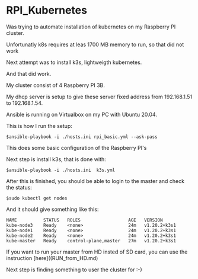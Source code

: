 # RPI_Kubernetes

Was trying to automate installation of kubernetes on my Raspberry PI cluster.

Unfortunatly k8s requires at leas 1700 MB memory to run, so that did not work

Next attempt was to install k3s, lightweigth kubernetes.

And that did work.

My cluster consist of 4 Raspberry PI 3B.

My dhcp server is setup to give these server fixed address from 192.168.1.51 to 192.168.1.54.

Ansible is running on Virtualbox on my PC with  Ubuntu 20.04.

This is how I run the setup:
```
$ansible-playbook -i ./hosts.ini rpi_basic.yml --ask-pass
```
This does some basic configuration of the Raspberry PI's

Next step is install k3s, that is done with:
```
$ansible-playbook -i ./hosts.ini  k3s.yml
```
After this is finished, you should be able to login to the master and check the status:
```
$sudo kubectl get nodes
```
And it should give something like this:
```
NAME          STATUS   ROLES                  AGE   VERSION
kube-node3    Ready    <none>                 24m   v1.20.2+k3s1
kube-node1    Ready    <none>                 24m   v1.20.2+k3s1
kube-node2    Ready    <none>                 24m   v1.20.2+k3s1
kube-master   Ready    control-plane,master   27m   v1.20.2+k3s1
```

If you want to run your master from HD insted of SD card, you can use the instruction [here]((RUN_from_HD.md)

Next step is finding something to user the cluster for :-)
